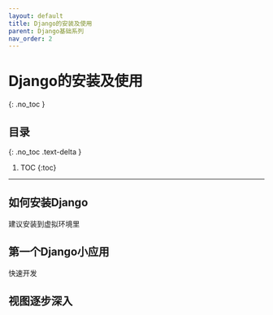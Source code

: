 ```yaml
---
layout: default
title: Django的安装及使用
parent: Django基础系列
nav_order: 2
---
```


# Django的安装及使用
{: .no_toc }

## 目录
{: .no_toc .text-delta }

1. TOC
{:toc}

---

## 如何安装Django

建议安装到虚拟环境里

## 第一个Django小应用

快速开发

## 视图逐步深入

